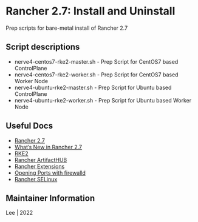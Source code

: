 # Rancher 2.7: Install and Uninstall

Prep scripts for bare-metal install of Rancher 2.7


## Script descriptions

- nerve4-centos7-rke2-master.sh - Prep Script for CentOS7 based ControlPlane
- nerve4-centos7-rke2-worker.sh - Prep Script for CentOS7 based Worker Node
- nerve4-ubuntu-rke2-master.sh - Prep Script for Ubuntu based ControlPlane
- nerve4-ubuntu-rke2-worker.sh - Prep Script for Ubuntu based Worker Node


## Useful Docs

- [Rancher 2.7](https://ranchermanager.docs.rancher.com/getting-started/overview)
- [What’s New in Rancher 2.7](https://www.suse.com/c/rancher_blog/whats-new-in-rancher-2-7/)
- [RKE2](https://docs.rke2.io/)
- [Rancher ArtifactHUB](https://artifacthub.io/packages/helm/rancher-stable/rancher)
- [Rancher Extensions](https://ranchermanager.docs.rancher.com/integrations-in-rancher/rancher-extensions)
- [Opening Ports with firewalld](https://ranchermanager.docs.rancher.com/how-to-guides/advanced-user-guides/open-ports-with-firewalld)
- [Rancher SELinux](https://ranchermanager.docs.rancher.com/v2.6/reference-guides/rancher-security/selinux-rpm/about-rancher-selinux)


## Maintainer Information
Lee | 2022